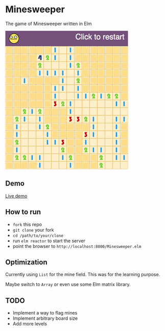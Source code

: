 # Minesweeper

The game of Minesweeper written in Elm

![Screenshot](screenshot.png)

## Demo

[Live demo](http://sekibomazic.github.io/minesweeper/)

## How to run

* `fork` this repo
* `git clone` your fork
* `cd /path/to/your/clone`
* run `elm reactor` to start the server
* point the browser to `http://localhost:8000/Minesweeper.elm`

## Optimization

Currently using `List` for the mine field. This was for the learning purpose.

Maybe switch to `Array` or even use some Elm matrix library.

## TODO

* Implement a way to flag mines
* Implement arbitrary board size
* Add more levels

